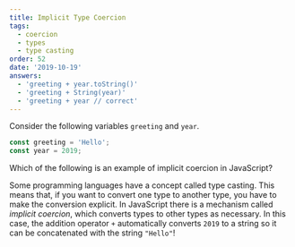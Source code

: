 ```yaml
---
title: Implicit Type Coercion
tags:
  - coercion
  - types
  - type casting
order: 52
date: '2019-10-19'
answers:
  - 'greeting + year.toString()'
  - 'greeting + String(year)'
  - 'greeting + year // correct'
---
```


Consider the following variables `greeting` and `year`.

```javascript
const greeting = 'Hello';
const year = 2019;
```

Which of the following is an example of implicit coercion in JavaScript?

<!-- explanation -->

Some programming languages have a concept called type casting. This means that, if you want to convert one type to another type, you have to make the conversion explicit. In JavaScript there is a mechanism called _implicit coercion_, which converts types to other types as necessary. In this case, the addition operator `+` automatically converts `2019` to a string so it can be concatenated with the string `"Hello"`!
